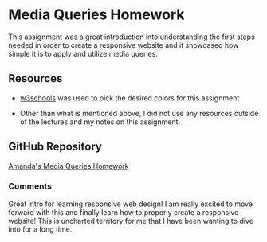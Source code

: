 
# Media Queries Homework

This assignment was a great introduction into understanding the first steps needed in order to create a responsive website and it showcased how simple it is to apply and utilize media queries.

## Resources

* [w3schools](http://www.w3schools.com/colors/colors_names.asp) was used to pick the desired colors for this assignment

* Other than what is mentioned above, I did not use any resources outside of the lectures and my notes on this assignment.

## GitHub Repository

[Amanda's Media Queries Homework](https://github.com/anrincon11/hw_mq_rincon_amanda.git)

### Comments

Great intro for learning responsive web design! I am really excited to move forward with this and finally learn how to properly create a responsive website! This is uncharted territory for me that I have been wanting to dive into for a long time.
